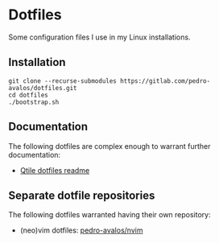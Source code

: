 # Dotfiles

Some configuration files I use in my Linux installations.

## Installation

```shell
git clone --recurse-submodules https://gitlab.com/pedro-avalos/dotfiles.git
cd dotfiles
./bootstrap.sh
```

## Documentation

The following dotfiles are complex enough to warrant further documentation:

- [Qtile dotfiles readme](./config/qtile/README.md)

## Separate dotfile repositories

The following dotfiles warranted having their own repository:

- (neo)vim dotfiles: [pedro-avalos/nvim](https://gitlab.com/pedro-avalos/nvim)
